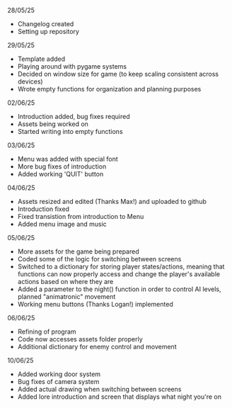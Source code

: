 28/05/25
- Changelog created
- Setting up repository

29/05/25
- Template added
- Playing around with pygame systems
- Decided on window size for game (to keep scaling consistent across devices)
- Wrote empty functions for organization and planning purposes

02/06/25
- Introduction added, bug fixes required
- Assets being worked on
- Started writing into empty functions

03/06/25
- Menu was added with special font
- More bug fixes of introduction
- Added working 'QUIT' button

04/06/25
- Assets resized and edited (Thanks Max!) and uploaded to github
- Introduction fixed
- Fixed transistion from introduction to Menu
- Added menu image and music

05/06/25
- More assets for the game being prepared
- Coded some of the logic for switching between screens
- Switched to a dictionary for storing player states/actions, meaning that functions can now properly access and change the player's available actions based on where they are
- Added a parameter to the night() function in order to control AI levels, planned "animatronic" movement
- Working menu buttons (Thanks Logan!) implemented

06/06/25
- Refining of program
- Code now accesses assets folder properly
- Additional dictionary for enemy control and movement

10/06/25
- Added working door system
- Bug fixes of camera system
- Added actual drawing when switching between screens
- Added lore introduction and screen that displays what night you're on